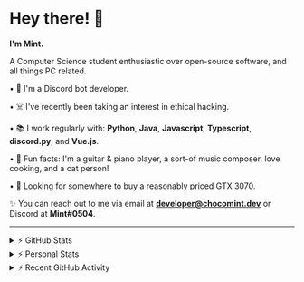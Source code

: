 # Hey there! 👋

**I'm Mint.**

A Computer Science student enthusiastic over open-source software, and all things PC related.

• 👾 I'm a Discord bot developer.

• ☠️ I've recently been taking an interest in ethical hacking.

• 📚 I work regularly with: **Python**, **Java**, **Javascript**, **Typescript**, **discord.py**, and **Vue.js**.

• 🍛 Fun facts: I'm a guitar & piano player, a sort-of music composer, love cooking, and a cat person!

• 🔎 Looking for somewhere to buy a reasonably priced GTX 3070.

✨ You can reach out to me via email at **developer@chocomint.dev** or Discord at **Mint#0504**.

---

<details>
    <summary>⚡ GitHub Stats</summary>

<img height="160px" align="center" alt="Mint's GitHub Stats" src="https://github-readme-stats-lunarmint.vercel.app/api?username=lunarmint&count_private=true&show_icons=true&hide_title=true&hide_border=true&title_color=00ffdf&icon_color=00ffdf&text_color=141823&bg_color=0,4158d0,c850c0,ffcc70&include_all_commits=false"/>

<img align="center" alt="Mint's Most Used Languages" src="https://github-readme-stats-lunarmint.vercel.app/api/top-langs/?username=lunarmint&hide_title=true&hide_border=true&langs_count=8&layout=compact&title_color=141823&bg_color=0,ffcc70,c850c0,4158d0"/>

</details>

<details>
    <summary>⚡ Personal Stats</summary>

<!--START_SECTION:waka-->
![Profile Views](http://img.shields.io/badge/Profile%20Views-2-blue)

![Lines of code](https://img.shields.io/badge/From%20Hello%20World%20I%27ve%20Written-164141%20lines%20of%20code-blue)

**I'm an Early 🐤** 

```text
🌞 Morning    51 commits     ████░░░░░░░░░░░░░░░░░░░░░   17.83% 
🌆 Daytime    99 commits     ████████░░░░░░░░░░░░░░░░░   34.62% 
🌃 Evening    46 commits     ████░░░░░░░░░░░░░░░░░░░░░   16.08% 
🌙 Night      90 commits     ███████░░░░░░░░░░░░░░░░░░   31.47%

```
📅 **I'm Most Productive on Monday** 

```text
Monday       88 commits     ███████░░░░░░░░░░░░░░░░░░   30.77% 
Tuesday      26 commits     ██░░░░░░░░░░░░░░░░░░░░░░░   9.09% 
Wednesday    11 commits     █░░░░░░░░░░░░░░░░░░░░░░░░   3.85% 
Thursday     73 commits     ██████░░░░░░░░░░░░░░░░░░░   25.52% 
Friday       46 commits     ████░░░░░░░░░░░░░░░░░░░░░   16.08% 
Saturday     21 commits     █░░░░░░░░░░░░░░░░░░░░░░░░   7.34% 
Sunday       21 commits     █░░░░░░░░░░░░░░░░░░░░░░░░   7.34%

```


📊 **This Week I Spent My Time On** 

```text
💬 Programming Languages: 
Python                   22 hrs 59 mins      ████████████████████████░   97.1% 
Other                    28 mins             ░░░░░░░░░░░░░░░░░░░░░░░░░   1.98% 
YAML                     12 mins             ░░░░░░░░░░░░░░░░░░░░░░░░░   0.9% 
Roff                     0 secs              ░░░░░░░░░░░░░░░░░░░░░░░░░   0.02% 
Git Config               0 secs              ░░░░░░░░░░░░░░░░░░░░░░░░░   0.0%

🔥 Editors: 
PyCharm                  23 hrs 40 mins      █████████████████████████   100.0%

🐱‍💻 Projects: 
Chiya                    23 hrs 10 mins      ████████████████████████░   97.9% 
test                     16 mins             ░░░░░░░░░░░░░░░░░░░░░░░░░   1.19% 
GitHub Profile           12 mins             ░░░░░░░░░░░░░░░░░░░░░░░░░   0.9% 
Unknown Project          0 secs              ░░░░░░░░░░░░░░░░░░░░░░░░░   0.01%

💻 Operating System: 
Windows                  23 hrs 40 mins      █████████████████████████   100.0%

```

**I Mostly Code in Python** 

```text
Python                   5 repos             ██████░░░░░░░░░░░░░░░░░░░   25.0% 
C                        5 repos             ██████░░░░░░░░░░░░░░░░░░░   25.0% 
Java                     3 repos             ███░░░░░░░░░░░░░░░░░░░░░░   15.0% 
Clojure                  2 repos             ██░░░░░░░░░░░░░░░░░░░░░░░   10.0% 
Scala                    2 repos             ██░░░░░░░░░░░░░░░░░░░░░░░   10.0%

```



 Last Updated on 06/09/2021
<!--END_SECTION:waka-->

</details>

<details>
    <summary>⚡ Recent GitHub Activity</summary>

<!--START_SECTION:activity-->
1. 🎉 Merged PR [#92](https://github.com/ranimepiracy/chiya/pull/92) in [ranimepiracy/chiya](https://github.com/ranimepiracy/chiya)
2. 🎉 Merged PR [#95](https://github.com/ranimepiracy/chiya/pull/95) in [ranimepiracy/chiya](https://github.com/ranimepiracy/chiya)
3. 💪 Opened PR [#93](https://github.com/ranimepiracy/chiya/pull/93) in [ranimepiracy/chiya](https://github.com/ranimepiracy/chiya)
4. 💪 Opened PR [#92](https://github.com/ranimepiracy/chiya/pull/92) in [ranimepiracy/chiya](https://github.com/ranimepiracy/chiya)
5. 🎉 Merged PR [#86](https://github.com/ranimepiracy/chiya/pull/86) in [ranimepiracy/chiya](https://github.com/ranimepiracy/chiya)
<!--END_SECTION:activity-->

</details>
